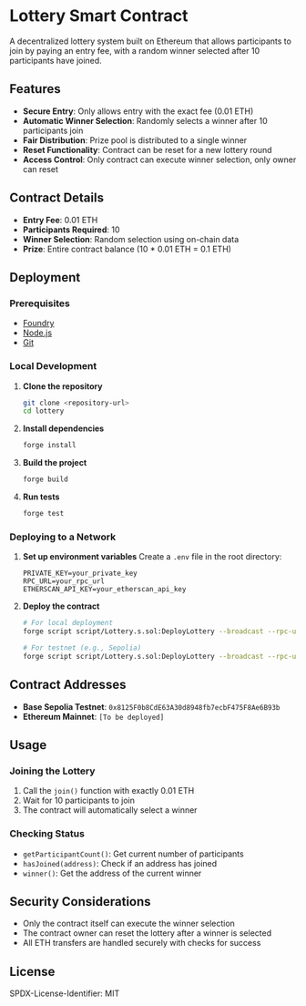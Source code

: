 # Lottery Smart Contract

A decentralized lottery system built on Ethereum that allows participants to join by paying an entry fee, with a random winner selected after 10 participants have joined.

## Features

- **Secure Entry**: Only allows entry with the exact fee (0.01 ETH)
- **Automatic Winner Selection**: Randomly selects a winner after 10 participants join
- **Fair Distribution**: Prize pool is distributed to a single winner
- **Reset Functionality**: Contract can be reset for a new lottery round
- **Access Control**: Only contract can execute winner selection, only owner can reset

## Contract Details

- **Entry Fee**: 0.01 ETH
- **Participants Required**: 10
- **Winner Selection**: Random selection using on-chain data
- **Prize**: Entire contract balance (10 * 0.01 ETH = 0.1 ETH)

## Deployment

### Prerequisites

- [Foundry](https://book.getfoundry.sh/getting-started/installation)
- [Node.js](https://nodejs.org/)
- [Git](https://git-scm.com/)

### Local Development

1. **Clone the repository**
   ```bash
   git clone <repository-url>
   cd lottery
   ```

2. **Install dependencies**
   ```bash
   forge install
   ```

3. **Build the project**
   ```bash
   forge build
   ```

4. **Run tests**
   ```bash
   forge test
   ```

### Deploying to a Network

1. **Set up environment variables**
   Create a `.env` file in the root directory:
   ```
   PRIVATE_KEY=your_private_key
   RPC_URL=your_rpc_url
   ETHERSCAN_API_KEY=your_etherscan_api_key
   ```

2. **Deploy the contract**
   ```bash
   # For local deployment
   forge script script/Lottery.s.sol:DeployLottery --broadcast --rpc-url $RPC_URL --private-key $PRIVATE_KEY

   # For testnet (e.g., Sepolia)
   forge script script/Lottery.s.sol:DeployLottery --broadcast --rpc-url $SEPOLIA_RPC_URL --private-key $PRIVATE_KEY --verify -vvvv
   ```

## Contract Addresses

- **Base Sepolia Testnet**: `0x8125F0b8CdE63A30d8948fb7ecbF475F8Ae6B93b`
- **Ethereum Mainnet**: `[To be deployed]`

## Usage

### Joining the Lottery

1. Call the `join()` function with exactly 0.01 ETH
2. Wait for 10 participants to join
3. The contract will automatically select a winner

### Checking Status

- `getParticipantCount()`: Get current number of participants
- `hasJoined(address)`: Check if an address has joined
- `winner()`: Get the address of the current winner

## Security Considerations

- Only the contract itself can execute the winner selection
- The contract owner can reset the lottery after a winner is selected
- All ETH transfers are handled securely with checks for success

## License

SPDX-License-Identifier: MIT
